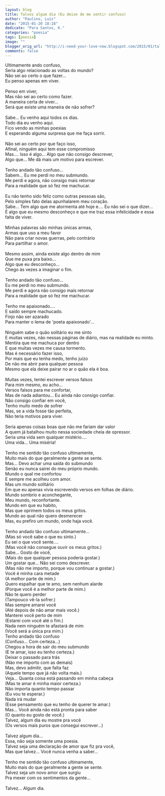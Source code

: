 ```yaml
---
layout: blog
title: Talvez algum dia (Eu deixe de me sentir confuso)
author: "Paulino, Luís"
date: "2015-01-20 18:18"
dedicate: "Para Santos, K."
categories: "poesia"
tags: [poesia]
image: ""
blogger_orig_url: "http://i-need-your-love-now.blogspot.com/2015/01/talvez-algum-dia-eu-deixe-de-me-sentir.html"
comments: false
---
```


Ultimamente ando confuso,\
Seria algo relacionado as voltas do mundo?\
Não sei ao certo o que fazer...\
Eu penso apenas em viver.\
\
Penso em viver,\
Mas não sei ao certo como fazer.\
A maneira certa de viver...\
Será que existe uma maneira de não sofrer?\
\
Sabe... Eu venho aqui todos os dias.\
Todo dia eu venho aqui.\
Fico vendo as minhas poesias\
E esperando alguma surpresa que me faça sorrir.\
\
Não sei ao certo por que faço isso,\
Afinal, ninguém aqui tem esse compromisso\
Mas.... Isso é algo... Algo que não consigo descrever,\
Algo que... Me dá mais um motivo para escrever.\
\
Tenho andado tão confuso...\
Sabem... Eu me perdi no meu submundo.\
Me perdi e agora, não consigo mais retornar\
Para a realidade que só fez me machucar.\
\
Eu não tenho sido feliz como outras pessoas são,\
Pelo simples fato delas apunhalarem meu coração.\
Sabe... Tem algo que me atormenta até hoje e.... Eu não sei o que dizer...\
É algo que eu mesmo desconheço e que me traz essa infelicidade e essa falta de viver.\
\
Minhas palavras são minhas únicas armas,\
Armas que uso a meu favor\
Não para criar novas guerras, pelo contrário\
Para partilhar o amor.\
\
Mesmo assim, ainda existe algo dentro de mim\
Que me puxa pra baixo...\
Algo que eu desconheço...\
Chego às vezes a imaginar o fim.\
\
Tenho andado tão confuso...\
Eu me perdi no meu submundo.\
Me perdi e agora não consigo mais retornar\
Para a realidade que só fez me machucar.\
\
Tenho me apaixonado....\
E saído sempre machucado.\
Finjo não ser azarado\
Para manter o lema de 'poeta apaixonado'...\
\
Ninguém sabe o quão solitário eu me sinto\
E muitas vezes, não nessas páginas de diário, mas na realidade eu minto.\
Mentira que me machuca por dentro\
E que muitas vezes me causa tormento.\
Mas é necessário fazer isso,\
Por mais que eu tenha medo, tenho juízo\
De não me abrir para qualquer pessoa\
Mesmo que ela deixe pairar no ar o quão ela é boa.\
\
Muitas vezes, tentei escrever versos falsos\
Para mim mesmo, eu acho...\
Versos falsos para me confortar,\
Mas de nada adiantou... Eu ainda não consigo confiar.\
Não consigo confiar em você,\
Tenho muito medo de sofrer\
Mas, se a vida fosse tão perfeita,\
Não teria motivos para viver.\
\
Seria apenas coisas boas que não me fariam dar valor\
A quem já batalhou muito nessa sociedade cheia de opressor.\
Seria uma vida sem qualquer mistério....\
Uma vida... Uma miséria!\
\
Tenho me sentido tão confuso ultimamente,\
Muito mais do que geralmente a gente se sente.\
Mas... Devo achar uma saída do submundo\
Senão eu nunca sairei do meu próprio mundo.\
Mundo o qual me confortou\
E sempre me acolheu com amor.\
Mas um mundo solitário\
Em que eu apenas vivia escrevendo versos em folhas de diário.\
Mundo sombrio e aconchegante,\
Meu mundo, reconfortante.\
Mundo em que eu habito,\
Mas que oprimem todos os meus gritos.\
Mundo ao qual não quero desmerecer\
Mas, eu prefiro um mundo, onde haja você.\
\
Tenho andado tão confuso ultimamente...\
(Mas só você sabe o que eu sinto.)\
Eu sei o que você sente....\
(Mas você não consegue ouvir os meus gritos.)\
Sabe... Gosto de você,\
(Mais do que qualquer pessoa poderia gostar.)\
Um gostar que... Não sei como descrever.\
(Mas não me importo, porque vou continuar a gostar.)\
Você é minha cara metade\
(A melhor parte de mim.)\
Quero espalhar que te amo, sem nenhum alarde\
(Porque você é a melhor parte de mim.)\
Não te quero perder\
(Tampouco vê-la sofrer.)\
Mas sempre amarei você\
(Até depois de não amar mais você.)\
Manterei você perto de mim\
(Estarei com você até o fim.)\
Nada nem ninguém te afastará de mim\
(Você será a única pra mim.)\
Tenho andado tão confuso\
(Confuso... Com certeza...)\
Chegou a hora de sair do meu submundo\
(E te amar, isso eu tenho certeza.)\
Deixar o passado para trás\
(Não me importo com as demais)\
Mas, devo admitir, que falta faz\
(Aquele tempo que já não volta mais.)\
Veja... Quanta coisa está passando em minha cabeça\
(Mas te amar é minha maior certeza.)\
Não importa quanto tempo passar\
(Eu vou te esperar.)\
Nada irá mudar\
(Esse pensamento que eu tenho de querer te amar.)\
Mas... Você ainda não está pronta para saber\
(O quanto eu gosto de você.)\
Talvez, algum dia eu mostre pra você\
(Os versos mais puros que consegui escrever...)\
\
Talvez algum dia...\
Essa, não seja somente uma poesia.\
Talvez seja uma declaração de amor que fiz pra você,\
Mas que talvez... Você nunca venha a saber...\
\
Tenho me sentido tão confuso ultimamente,\
Muito mais do que geralmente a gente se sente.\
Talvez seja um novo amor que surgiu\
Pra mexer com os sentimentos da gente...\
\
Talvez... Algum dia.
